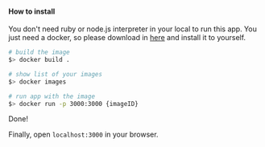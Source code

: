 #### How to install

You don't need ruby or node.js interpreter in your local to run this app. You just need a docker, so please download in [here](https://www.docker.com/) and install it to yourself.

```bash
# build the image
$> docker build .

# show list of your images
$> docker images

# run app with the image
$> docker run -p 3000:3000 {imageID}
```

Done!

Finally, open `localhost:3000` in your browser.
